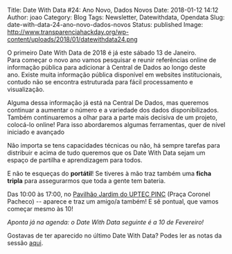Title: Date With Data #24: Ano Novo, Dados Novos
Date: 2018-01-12 14:12
Author: joao
Category: Blog
Tags: Newsletter, Datewithdata, Opendata
Slug: date-with-data-24-ano-novo-dados-novos
Status: published
Image: http://www.transparenciahackday.org/wp-content/uploads/2018/01/datewithdata24.png

O primeiro Date With Data de 2018 é já este sábado 13 de Janeiro.  
Para começar o novo ano vamos pesquisar e reunir referências online de informação pública para adicionar à Central de Dados ao longo deste ano. Existe muita informação pública disponível em websites institucionais, contudo não se encontra estruturada para fácil processamento e visualização.

Alguma dessa informação já está na Central De Dados, mas queremos continuar a aumentar o número e a variedade dos dados disponibilizados. Também continuaremos a olhar para a parte mais decisiva de um projeto, colocá-lo online! Para isso abordaremos algumas ferramentas, quer de nível iniciado e avançado

Não importa se tens capacidades técnicas ou não, há sempre tarefas para distribuir e acima de tudo queremos que os Date With Data sejam um espaço de partilha e aprendizagem para todos.

E não te esqueças do **portátil**! Se tiveres à mão traz também uma **ficha tripla** para assegurarmos que toda a gente tem bateria.

Das 10:00 às 17:00, no [Pavilhão Jardim do UPTEC PINC](http://www.openstreetmap.org/?mlat=41.15137&mlon=-8.61555#map=19/41.15138/-8.61555) (Praça Coronel Pacheco) -- aparece e traz um amigo/a também! E sê pontual, que vamos começar mesmo às 10!

*Aponta já na agenda: o Date With Data seguinte é a 10 de Fevereiro!*

Gostavas de ter aparecido no último Date With Data? Podes ler as notas da sessão [aqui](https://annuel2.framapad.org/p/datewithdata23).
